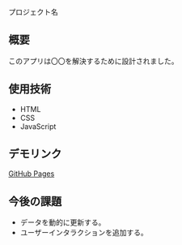  プロジェクト名
## 概要
このアプリは〇〇を解決するために設計されました。

## 使用技術
- HTML
- CSS
- JavaScript

## デモリンク
[GitHub Pages](https://unpkg.com/leaflet@1.3.0/dist/leaflet.js)

## 今後の課題
- データを動的に更新する。
- ユーザーインタラクションを追加する。



